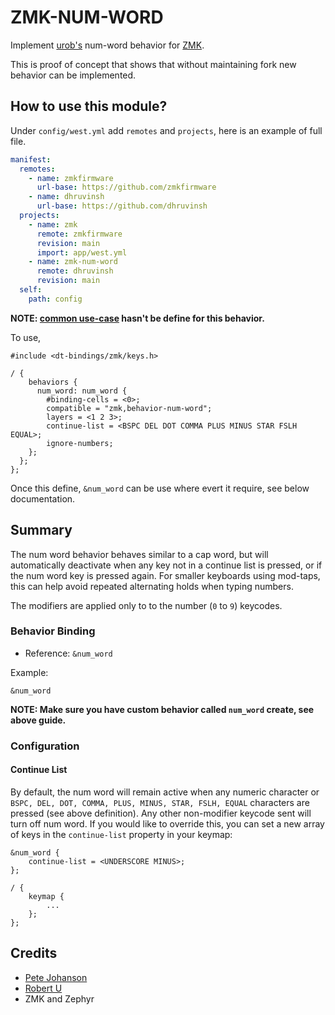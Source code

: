# ZMK-NUM-WORD

Implement [urob's](https://github.com/urob) num-word behavior for [ZMK](https://github.com/zmkfirmware/zmk).

This is proof of concept that shows that without maintaining fork new behavior can
be implemented.

## How to use this module?

Under `config/west.yml` add `remotes` and `projects`, here is an example of
full file.

```yaml
manifest:
  remotes:
    - name: zmkfirmware
      url-base: https://github.com/zmkfirmware
    - name: dhruvinsh
      url-base: https://github.com/dhruvinsh
  projects:
    - name: zmk
      remote: zmkfirmware
      revision: main
      import: app/west.yml
    - name: zmk-num-word
      remote: dhruvinsh
      revision: main
  self:
    path: config
```

**NOTE: [common use-case](https://zmk.dev/docs/development/new-behavior#defining-common-use-cases-for-the-behavior-dtsi-optional) hasn't be define for this behavior.**

To use,

```devicetree
#include <dt-bindings/zmk/keys.h>

/ {
    behaviors {
      num_word: num_word {
        #binding-cells = <0>;
        compatible = "zmk,behavior-num-word";
        layers = <1 2 3>;
        continue-list = <BSPC DEL DOT COMMA PLUS MINUS STAR FSLH EQUAL>;
        ignore-numbers;
    };
  };
};
```

Once this define, `&num_word` can be use where evert it require, see below documentation.

## Summary

The num word behavior behaves similar to a cap word, but will automatically
deactivate when any key not in a continue list is pressed, or if the num word
key is pressed again. For smaller keyboards using mod-taps, this can help avoid
repeated alternating holds when typing numbers.

The modifiers are applied only to to the number (`0` to `9`) keycodes.

### Behavior Binding

- Reference: `&num_word`

Example:

```devicetree
&num_word
```

**NOTE: Make sure you have custom behavior called `num_word` create, see above guide.**

### Configuration

#### Continue List

By default, the num word will remain active when any numeric character or
`BSPC, DEL, DOT, COMMA, PLUS, MINUS, STAR, FSLH, EQUAL` characters are pressed
(see above definition). Any other non-modifier keycode sent will turn off
num word. If you would like to override this, you can set a new array of keys in
the `continue-list` property in your keymap:

```devicetree
&num_word {
    continue-list = <UNDERSCORE MINUS>;
};

/ {
    keymap {
        ...
    };
};
```

## Credits

- [Pete Johanson](https://github.com/petejohanson)
- [Robert U](https://github.com/urob)
- ZMK and Zephyr
